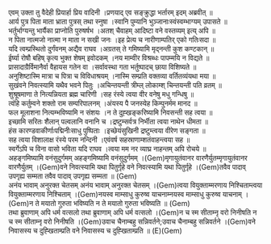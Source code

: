 

  
एवम् उक्ता तु वैदेही प्रियार्हा प्रिय वादिनी ।प्रणयाद् एव सङ्क्रुद्धा भर्तारम् इदम् अब्रवीत्  ॥   
आर्य पुत्र पिता माता भ्राता पुत्रस् तथा स्नुषा ।स्वानि पुम्यानि भुञ्जानाःस्वंस्वम्भाग्यम् उपासते  ॥   
भर्तुर्भाग्यन्तु भार्यैका प्राप्नोति पुरुषर्षभ ।अतश् चैवाहम् आदिष्टा वने वस्तव्यम् इत्य् अपि  ॥   
न पिता नात्मजो नात्मा न माता न सखी जनः ।इह प्रेत्य च नारीणाम्पतिर् एको गतिःसदा  ॥   
यदि त्वम्प्रस्थितो दुर्गंवनम् अद्यैव राघव ।अग्रतस् ते गमिष्यामि मृद्नन्ती कुश कण्टकान्  ॥   
ईर्ष्या रोषौ बहिष् कृत्य भुक्त शेषम् इवोदकम् ।नय माम्वीर विश्रब्धः पापम्मयि न विद्यते  ॥   
प्रासादाग्रैर्विमानैर्वा वैहायस गतेन वा ।सर्वावस्था गता भर्तुष्पादच् छाया विशिष्यते  ॥   
अनुशिष्टास्मि मात्रा च पित्रा च विविधाश्रयम् ।नास्मि सम्प्रति वक्तव्या वर्तितव्यंयथा मया  ॥   
सुखंवने निवत्स्यामि यथैव भवने पितुः ।अचिन्तयन्ती त्रीम्ल् लोकाम्श् चिन्तयन्ती पति व्रतम्  ॥   
शुश्रूषमाणा ते नित्यन्नियता ब्रह्म चारिणी ।सह रंस्ये त्वया वीर वनेषु मधु गन्धिषु  ॥   
त्वंहि कर्तुम्वने शक्तो राम सम्परिपालनम् ।अंयस्य पै जनस्येह किम्पुनर्मम मानद  ॥   
फल मूलाशना नित्यम्भविष्यामि न संशयः ।न ते दुह्खङ्करिष्यामि निवसन्ती सह त्वया  ॥   
इच्छामि सरितः शैलान् पल्वलानि वनानि च ।द्रष्टुम्सर्वत्र निर्भीता त्वया नाथेन धीमता  ॥   
हंस कारण्डवाकीर्णाःपद्मिनीःसाधु पुष्पिताः ।इच्छेयंसुखिनी द्रष्टुम्त्वया वीरेण सङ्गता  ॥   
सह त्वया विशालाक्ष रंस्ये परम नन्दिनी ।एवंवर्ष सहस्राणाम्शतंवाहन्त्वया सह  ॥   
स्वर्गेऽपि च विना वासो भविता यदि राघव ।त्वया मम नर व्याघ्र नाहन्तम् अपि रोचये  ॥   
अहङ्गमिष्यामि वनंसुदुर्गमम् अहङ्गमिष्यामि वनंसुदुर्गमम् ।(Gem)मृगायुतंवानर वारणैर्युतम्मृगायुतंवानर वारणैर्युतम् ।(Gem)वने निवत्स्यामि यथा पितुर्गृहे वने निवत्स्यामि यथा पितुर्गृहे ।(Gem)तवैव पादाव् उपगृह्य सम्मता तवैव पादाव् उपगृह्य सम्मता  ॥ (Gem)  
अनंय भावाम् अनुरक्त चेतसम् अनंय भावाम् अनुरक्त चेतसम् ।(Gem)त्वया वियुक्ताम्मरणाय निश्चिताम्त्वया वियुक्ताम्मरणाय निश्चिताम् ।(Gem)नयस्व माम्साधु कुरुष्व याचनाम्नयस्व माम्साधु कुरुष्व याचनाम् ।(Gem)न ते मयातो गुरुता भविष्यति न ते मयातो गुरुता भविष्यति  ॥ (Gem)  
तथा ब्रुवाणाम् अपि धर्म वत्सलो तथा ब्रुवाणाम् अपि धर्म वत्सलो ।(Gem)न च स्म सीताम्नृ वरो निनीषति न च स्म सीताम्नृ वरो निनीषति ।(Gem)उवाच चैनाम्बहु सन्निवर्तने;उवाच चैनाम्बहु सन्निवर्तने ।(Gem)वने निवासस्य च दुह्खिताम्प्रति वने निवासस्य च दुह्खिताम्प्रति  ॥ (E)(Gem)  
